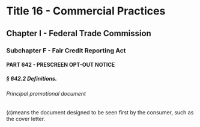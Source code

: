 
# Title 16 - Commercial Practices
## Chapter I - Federal Trade Commission
### Subchapter F - Fair Credit Reporting Act
#### PART 642 - PRESCREEN OPT-OUT NOTICE
##### § 642.2 Definitions.
###### Principal promotional document

(c)means the document designed to be seen first by the consumer, such as the cover letter.
